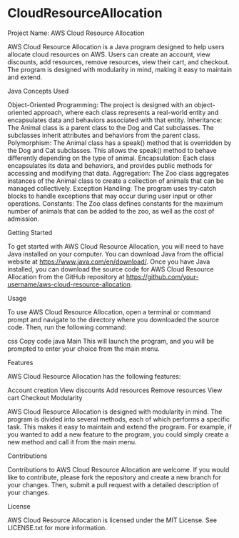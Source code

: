 # CloudResourceAllocation

Project Name: AWS Cloud Resource Allocation

AWS Cloud Resource Allocation is a Java program designed to help users allocate cloud resources on AWS. Users can create an account, view discounts, add resources, remove resources, view their cart, and checkout. The program is designed with modularity in mind, making it easy to maintain and extend.


Java Concepts Used

Object-Oriented Programming: The project is designed with an object-oriented approach, where each class represents a real-world entity and encapsulates data and behaviors associated with that entity.
Inheritance: The Animal class is a parent class to the Dog and Cat subclasses. The subclasses inherit attributes and behaviors from the parent class.
Polymorphism: The Animal class has a speak() method that is overridden by the Dog and Cat subclasses. This allows the speak() method to behave differently depending on the type of animal.
Encapsulation: Each class encapsulates its data and behaviors, and provides public methods for accessing and modifying that data.
Aggregation: The Zoo class aggregates instances of the Animal class to create a collection of animals that can be managed collectively.
Exception Handling: The program uses try-catch blocks to handle exceptions that may occur during user input or other operations.
Constants: The Zoo class defines constants for the maximum number of animals that can be added to the zoo, as well as the cost of admission.






Getting Started

To get started with AWS Cloud Resource Allocation, you will need to have Java installed on your computer. You can download Java from the official website at https://www.java.com/en/download/. Once you have Java installed, you can download the source code for AWS Cloud Resource Allocation from the GitHub repository at https://github.com/your-username/aws-cloud-resource-allocation.

Usage

To use AWS Cloud Resource Allocation, open a terminal or command prompt and navigate to the directory where you downloaded the source code. Then, run the following command:

css
Copy code
java Main
This will launch the program, and you will be prompted to enter your choice from the main menu.

Features

AWS Cloud Resource Allocation has the following features:

Account creation
View discounts
Add resources
Remove resources
View cart
Checkout
Modularity

AWS Cloud Resource Allocation is designed with modularity in mind. The program is divided into several methods, each of which performs a specific task. This makes it easy to maintain and extend the program. For example, if you wanted to add a new feature to the program, you could simply create a new method and call it from the main menu.

Contributions

Contributions to AWS Cloud Resource Allocation are welcome. If you would like to contribute, please fork the repository and create a new branch for your changes. Then, submit a pull request with a detailed description of your changes.

License

AWS Cloud Resource Allocation is licensed under the MIT License. See LICENSE.txt for more information.



